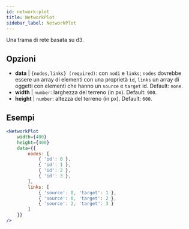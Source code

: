 ```yaml
---
id: network-plot
title: NetworkPlot
sidebar_label: NetworkPlot
---
```


Una trama di rete basata su d3.

## Opzioni

* __data__ | `{nodes,links} (required)`: con `nodi` e `links`; `nodes` dovrebbe essere un array di elementi con una proprietà `id`, `links` un array di oggetti con elementi che hanno un `source` e `target` id. Default: `none`.
* __width__ | `number`: larghezza del terreno (in px). Default: `900`.
* __height__ | `number`: altezza del terreno (in px). Default: `600`.


## Esempi

```jsx live
<NetworkPlot
    width={400}
    height={400}
    data={{
        nodes: [
            { 'id': 0 },
            { 'id': 1 },
            { 'id': 2 },
            { 'id': 3 },
        ],
        links: [
            { 'source': 0, 'target': 1 },
            { 'source': 0, 'target': 2 },
            { 'source': 2, 'target': 3 }
        ]
    }}
/>
``` 


